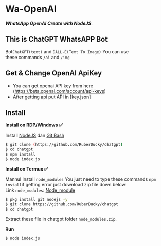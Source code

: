 # Wa-OpenAI

***WhatsApp OpenAI Create with NodeJS***.

## This is ChatGPT WhatsAPP Bot
Bot```ChatGPT(text)``` and ```DALL-E(Text To Image)``` You can use <br>these commands ```/ai``` and ```/img```

## Get & Change OpenAI ApiKey
- You can get openai API key from here (https://beta.openai.com/account/api-keys)
- After getting api put API in [key.json]

## Install
**Install on RDP/Windows ✅**

Install [NodeJS](https://nodejs.org/en/download/)
 dan [Git Bash](https://git-scm.com/downloads) 
```bash
$ git clone (https://github.com/RuberDucky/chatgpt)
$ cd chatgpt
$ npm install
$ node index.js
```
**Install on Termux ✅**

Mannul Install ```node_modules``` You just need to type these commands ```npm install```if getting error just download zip file down below.
<br>Link ```node_modules```: [Node_module](https://drive.google.com/file/d/1gKGjseRirX6mQ5LOFULpmnDs7q3Svm8y/view?usp=sharing)
```bash
$ pkg install git nodejs -y
$ git clone https://github.com/RuberDucky/chatgpt
$ cd chatgpt
```
Extract these file in chatgpt folder ```node_modules.zip```.

**Run**
```bash
$ node index.js
```




